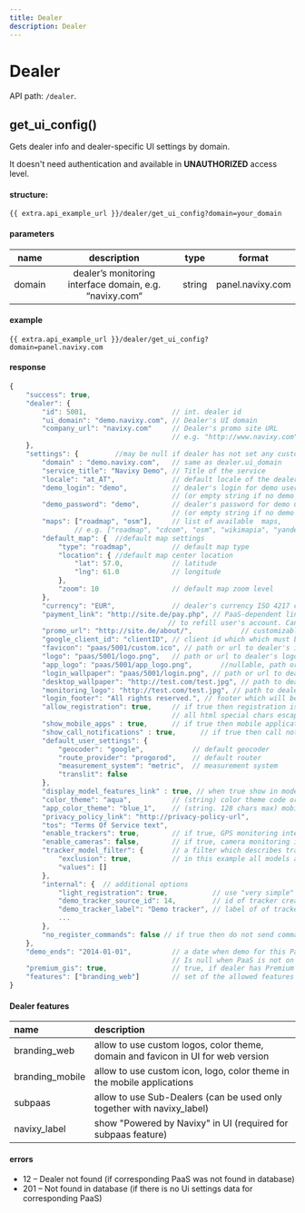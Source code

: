 ```yaml
---
title: Dealer
description: Dealer
---
```


# Dealer

API path: `/dealer`.

## get_ui_config()

Gets dealer info and dealer-specific UI settings by domain.

It doesn't need authentication and available in **UNAUTHORIZED** access level.

#### structure:

    {{ extra.api_example_url }}/dealer/get_ui_config?domain=your_domain

#### parameters

| name | description | type| format|
| :------: | :------: | :-----:| :------:|
| domain | dealer’s monitoring interface domain, e.g. “navixy.com“ | string | panel.navixy.com |

#### example

    {{ extra.api_example_url }}/dealer/get_ui_config?domain=panel.navixy.com

#### response

```js
{
    "success": true,
    "dealer": {
        "id": 5001,                     // int. dealer id
        "ui_domain": "demo.navixy.com", // Dealer's UI domain
        "company_url": "navixy.com"     // Dealer's promo site URL
                                        // e.g. "http://www.navixy.com" or "demo.navixy.com"
    },
    "settings": {         //may be null if dealer has not set any custom settings
        "domain" : "demo.navixy.com",   // same as dealer.ui_domain
        "service_title": "Navixy Demo", // Title of the service
        "locale": "at_AT",              // default locale of the dealer
        "demo_login": "demo",           // dealer's login for demo user 
                                        // (or empty string if no demo user available)
        "demo_password": "demo",        // dealer's password for demo user 
                                        // (or empty string if no demo user available)
        "maps": ["roadmap", "osm"],     // list of available  maps, 
                // e.g. ["roadmap", "cdcom", "osm", "wikimapia", "yandexpublic", "hybrid", "satellite"]
        "default_map": {  //default map settings
            "type": "roadmap",          // default map type
            "location": { //default map center location
                "lat": 57.0,            // latitude
                "lng": 61.0             // longitude
            },
            "zoom": 10                  // default map zoom level
        },
        "currency": "EUR",              // dealer's currency ISO 4217 code
        "payment_link": "http://site.de/pay.php", // PaaS-dependent link that can be used 
                                       // to refill user's account. Can be null or empty. 
        "promo_url": "http://site.de/about/",            // customizable "About company" url
        "google_client_id": "clientID", // client id which which must be used to work with google API or null
        "favicon": "paas/5001/custom.ico", // path or url to dealer's interface favicon
        "logo": "paas/5001/logo.png",   // path or url to dealer's logotype
        "app_logo": "paas/5001/app_logo.png",       //nullable, path or url to dealer's mobile app logotype, 
        "login_wallpaper": "paas/5001/login.png", // path or url to dealer's interface login wallpaper
        "desktop_wallpaper": "http://test.com/test.jpg", // path to dealer's interface wallpaper or null
        "monitoring_logo": "http://test.com/test.jpg", // path to dealer's interface monitoring logo or null
        "login_footer": "All rights reserved.", // footer which will be included in login page. 
        "allow_registration": true,     // if true then registration is available for dealer's users 
                                        // all html special chars escaped using HTML entities.
        "show_mobile_apps" : true,      // if true then mobile applications are available for dealer's users 
        "show_call_notifications" : true,      // if true then call notifications are available for dealer's users 
        "default_user_settings": {
            "geocoder": "google",            // default geocoder
            "route_provider": "progorod",    // default router
            "measurement_system": "metric",  // measurement system
            "translit": false
        },
        "display_model_features_link" : true, // when true show in model info link to squaregps.com (UI option)
        "color_theme": "aqua",          // (string) color theme code or empty string (for default theme)
        "app_color_theme": "blue_1",    // (string. 128 chars max) mobile app color theme code or empty string (for default theme)
        "privacy_policy_link": "http://privacy-policy-url",
        "tos": "Terms Of Service text",
        "enable_trackers": true,        // if true, GPS monitoring interface is available for dealer's users
        "enable_cameras": false,        // if true, camera monitoring interface is available for dealer's users
        "tracker_model_filter": {       // a filter which describes tracker models available for registration
            "exclusion": true,          // in this example all models available
            "values": []
        },
        "internal": {  // additional options
            "light_registration": true,           // use "very simple" registration with demo tracker
            "demo_tracker_source_id": 14,         // id of tracker created on 'light_registration'
            "demo_tracker_label": "Demo tracker", // label of of tracker created on 'light_registration'
            ...
        },
        "no_register_commands": false // if true then do not send commands to devices on activation
    },
    "demo_ends": "2014-01-01",          // a date when demo for this PaaS ends. 
                                        // Is null when PaaS is not on demo tariff
    "premium_gis": true,                // true, if dealer has Premium GIS package
    "features": ["branding_web"]        // set of the allowed features for dealer (all list see below in "Dealer features")
}
```

#### Dealer features

| name | description |
| :------ | :------ |
| branding_web | allow to use custom logos, color theme, domain and favicon in UI for web version |
| branding_mobile | allow to use custom icon, logo, color theme in the mobile applications |
| subpaas | allow to use Sub-Dealers (can be used only together with navixy_label) |
| navixy_label | show "Powered by Navixy" in UI (required for subpaas feature) |

#### errors

*   12 – Dealer not found (if corresponding PaaS was not found in database)
*   201 – Not found in database (if there is no Ui settings data for corresponding PaaS)